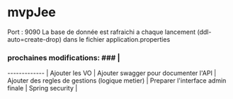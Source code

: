 # mvpJee #

Port : 9090
La base de donnée est rafraichi a chaque lancement (ddl-auto=create-drop) dans le fichier application.properties












### prochaines modifications: ###                     | 
-------------                                   | 
Ajouter les VO                                  | 
Ajouter swagger pour documenter l'API           | 
Ajouter des regles de gestions (logique metier) |
Preparer l'interface admin finale               |
Spring security                                 |

